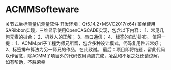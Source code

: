 # ACMMSofteware
关节式坐标测量机测量软件
开发环境：Qt5.14.2+MSVC2017(x64)
菜单使用SARibbon实现，三维显示使用OpenCASCADE实现，包含以下内容：
1、常见几何元素的拟合；
2、机器人的正解；
3、串口通信；
4、标签的自动排布。
值得一提：
1、ACMM.pri子工程为师兄所留，包含多种设计模式，代码复用性非常好；
2、标签排布算法为另一师兄的作品，在此致谢。
最后：项目即将结题，留此代码以作留念，除ACMM子项目外的代码仅用两周完成，凌乱和不足之处还请谅解，如有帮助，不胜荣幸
